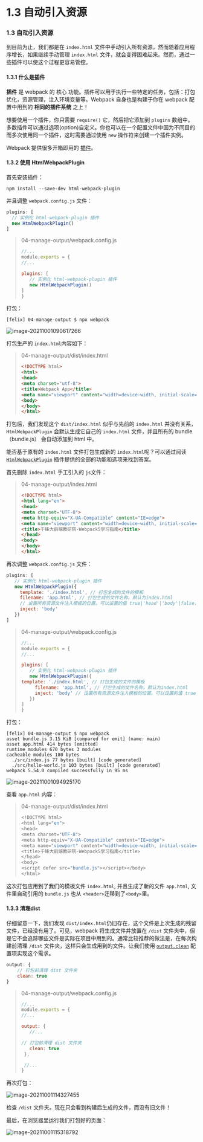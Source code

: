 # 1.3 自动引入资源

### 1.3 自动引入资源

到目前为止，我们都是在 `index.html` 文件中手动引入所有资源，然而随着应用程序增长，如果继续手动管理 `index.html` 文件，就会变得困难起来。然而，通过一些插件可以使这个过程更容易管控。

#### 1.3.1 什么是插件

**插件** 是 webpack 的 核心 功能。插件可以用于执行一些特定的任务，包括：打包优化，资源管理，注入环境变量等。Webpack 自身也是构建于你在 webpack 配置中用到的 **相同的插件系统** 之上！

想要使用一个插件，你只需要 `require()` 它，然后把它添加到 `plugins` 数组中。多数插件可以通过选项(option)自定义。你也可以在一个配置文件中因为不同目的而多次使用同一个插件，这时需要通过使用 `new` 操作符来创建一个插件实例。

Webpack 提供很多开箱即用的 [插件](https://webpack.docschina.org/plugins/)。

#### 1.3.2 使用 HtmlWebpackPlugin

首先安装插件：

```shell
npm install --save-dev html-webpack-plugin
```

并且调整 `webpack.config.js` 文件：

```js
plugins: [
  // 实例化 html-webpack-plugin 插件
  new HtmlWebpackPlugin()
]
```

> 04-manage-output/webpack.config.js
>
> ```js
> //...
> module.exports = {
> //...
>
> plugins: [
>    // 实例化 html-webpack-plugin 插件
>    new HtmlWebpackPlugin()
> ]
> }
> ```

打包：

```shell
[felix] 04-manage-output $ npx webpack
```

![image-20211001090617266](https://d/phone/%E6%96%B0%E7%9A%84%E5%BC%80%E5%A7%8B/github/webpack5/webpack%E5%AD%A6%E4%B9%A0%E6%8C%87%E5%8D%97%E5%B0%8F%E5%86%8C%E5%AD%90/images/img-1.2.2.png)

打包生产的 `index.html`内容如下：

> 04-manage-output/dist/index.html
>
> ```html
> <!DOCTYPE html>
> <html>
> <head>
> <meta charset="utf-8">
> <title>Webpack App</title>
> <meta name="viewport" content="width=device-width, initial-scale=1"><script defer src="bundle.js"></script></head>
> <body>
> </body>
> </html>
> ```

打包后，我们发现这个 `dist/index.html` 似乎与先前的 `index.html` 并没有关系，`HtmlWebpackPlugin` 会默认生成它自己的 `index.html` 文件，并且所有的 bundle（bundle.js） 会自动添加到 html 中。

能否基于原有的 `index.html` 文件打包生成新的 `index.html`呢？可以通过阅读 [`HtmlWebpackPlugin`](https://github.com/jantimon/html-webpack-plugin) 插件提供的全部的功能和选项来找到答案。

首先删除 `index.html` 手工引入的 `js`文件：

> 04-manage-output/index.html
>
> ```html
> <!DOCTYPE html>
> <html lang="en">
> <head>
> <meta charset="UTF-8">
> <meta http-equiv="X-UA-Compatible" content="IE=edge">
> <meta name="viewport" content="width=device-width, initial-scale=1.0">
> <title>千锋大前端教研院-Webpack5学习指南</title>
> </head>
> <body>
> </body>
> </html>
> ```

再次调整 `webpack.config.js` 文件：

```js
plugins: [
   // 实例化 html-webpack-plugin 插件
   new HtmlWebpackPlugin({
     template: './index.html', // 打包生成的文件的模板
     filename: 'app.html', // 打包生成的文件名称。默认为index.html
     // 设置所有资源文件注入模板的位置。可以设置的值 true|'head'|'body'|false，默认值为 true
     inject: 'body' 
   })
]
```

> 04-manage-output/webpack.config.js
>
> ```js
> //...
> module.exports = {
> //...
>
> plugins: [
>    // 实例化 html-webpack-plugin 插件
>    new HtmlWebpackPlugin({
> template: './index.html', // 打包生成的文件的模板
>      filename: 'app.html', // 打包生成的文件名称。默认为index.html
>      inject: 'body' // 设置所有资源文件注入模板的位置。可以设置的值 true|'head'|'body'|false，默认值为 true
>    })
> ]
> }
> ```

打包：

```shell
[felix] 04-manage-output $ npx webpack
asset bundle.js 3.15 KiB [compared for emit] (name: main)
asset app.html 414 bytes [emitted]
runtime modules 670 bytes 3 modules
cacheable modules 180 bytes
  ./src/index.js 77 bytes [built] [code generated]
  ./src/hello-world.js 103 bytes [built] [code generated]
webpack 5.54.0 compiled successfully in 95 ms
```

![image-20211001094925170](https://d/phone/%E6%96%B0%E7%9A%84%E5%BC%80%E5%A7%8B/github/webpack5/webpack%E5%AD%A6%E4%B9%A0%E6%8C%87%E5%8D%97%E5%B0%8F%E5%86%8C%E5%AD%90/images/img-1.2.2-2.png)

查看 `app.html` 内容：

> 04-manage-output/dist/index.html
>
> ```js
> <!DOCTYPE html>
> <html lang="en">
> <head>
> <meta charset="UTF-8">
> <meta http-equiv="X-UA-Compatible" content="IE=edge">
> <meta name="viewport" content="width=device-width, initial-scale=1.0">
> <title>千锋大前端教研院-Webpack5学习指南</title>
> </head>
> <body>
> <script defer src="bundle.js"></script></body>
> </html>
> ```

这次打包应用到了我们的模板文件 `index.html`, 并且生成了新的文件 `app.html`, 文件里自动引用的 `bundle.js` 也从 `<header>`迁移到了`<body>`里。

#### 1.3.3 清理dist

仔细留意一下，我们发现 `dist/index.html`仍旧存在，这个文件是上次生成的残留文件，已经没有用了。可见，webpack 将生成文件并放置在 `/dist` 文件夹中，但是它不会追踪哪些文件是实际在项目中用到的。通常比较推荐的做法是，在每次构建前清理 `/dist` 文件夹，这样只会生成用到的文件。让我们使用 [`output.clean`](https://webpack.docschina.org/configuration/output/#outputclean) 配置项实现这个需求。

```js
output: {
    // 打包前清理 dist 文件夹
    clean: true
}
```

> 04-manage-output/webpack.config.js
>
> ```js
> //...
> module.exports = {
> //...
>
> output: {
>    //...
>
> // 打包前清理 dist 文件夹
>    clean: true
>  },
>
>  //...
> }
> ```

再次打包：

![image-20211001114327455](https://s2.loli.net/2022/02/21/sQrHeu5hDNWGypK.png)

检查 `/dist` 文件夹。现在只会看到构建后生成的文件，而没有旧文件！

最后，在浏览器里运行我们打包好的页面：

![image-20211001115318792](https://d/phone/%E6%96%B0%E7%9A%84%E5%BC%80%E5%A7%8B/github/webpack5/webpack%E5%AD%A6%E4%B9%A0%E6%8C%87%E5%8D%97%E5%B0%8F%E5%86%8C%E5%AD%90/images/img-1.2.3.1.png)

###
